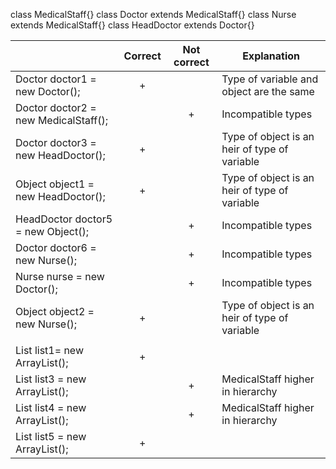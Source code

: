 class MedicalStaff{}
class Doctor extends MedicalStaff{}
class Nurse extends MedicalStaff{}
class HeadDoctor extends Doctor{}

||Correct|Not correct|Explanation|
|-|:-:|:-:|-|
| Doctor doctor1 = new Doctor(); |+||Type of variable and object are the same
|Doctor doctor2 = new MedicalStaff();||+|Incompatible types
|Doctor doctor3 = new HeadDoctor();|+||Type of object is an heir of type of variable
|Object object1 = new HeadDoctor();|+||Type of object is an heir of type of variable
|HeadDoctor doctor5 = new Object();||+|Incompatible types
|Doctor doctor6 = new Nurse();||+|Incompatible types
|Nurse nurse = new Doctor();||+|Incompatible types
|Object object2 = new Nurse();|+||Type of object is an heir of type of variable
||||
|List<Doctor> list1= new ArrayList<Doctor>();|+||
|List<Doctor> list3 = new ArrayList<MedicalStaff>();||+|MedicalStaff higher in hierarchy
|List<Object> list4 = new ArrayList<Doctor>();||+|MedicalStaff higher in hierarchy
|List<Object> list5 = new ArrayList<Object>();|+||